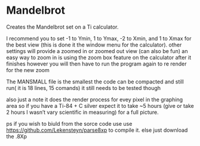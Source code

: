 # Mandelbrot
Creates the Mandelbrot set on a Ti calculator.

I recommend you to set -1 to Ymin, 1 to Ymax, -2 to Xmin, and 1 to Xmax for the best view (this is done it the window menu for the calculator). other settings will provide a zoomed in or zoomed out view (can also be fun) an easy way to zoom in is using the zoom box feature on the calculator after it finishes however you will then have to run the program again to re render for the new zoom

The MANSMALL file is the smallest the code can be compacted and still run( it is 18 lines, 15 comands) it still needs to be tested though

also just a note it does the render process for evey pixel in the graphing area so if you have a Ti-84 + C silver expect it to take ~5 hours (give or take 2 hours I wasn’t vary scientific in measuring) for a full picture. 

ps if you wish to biuld from the sorce code use use https://github.com/Lekensteyn/parse8xp to compile it. else just download the .8Xp
